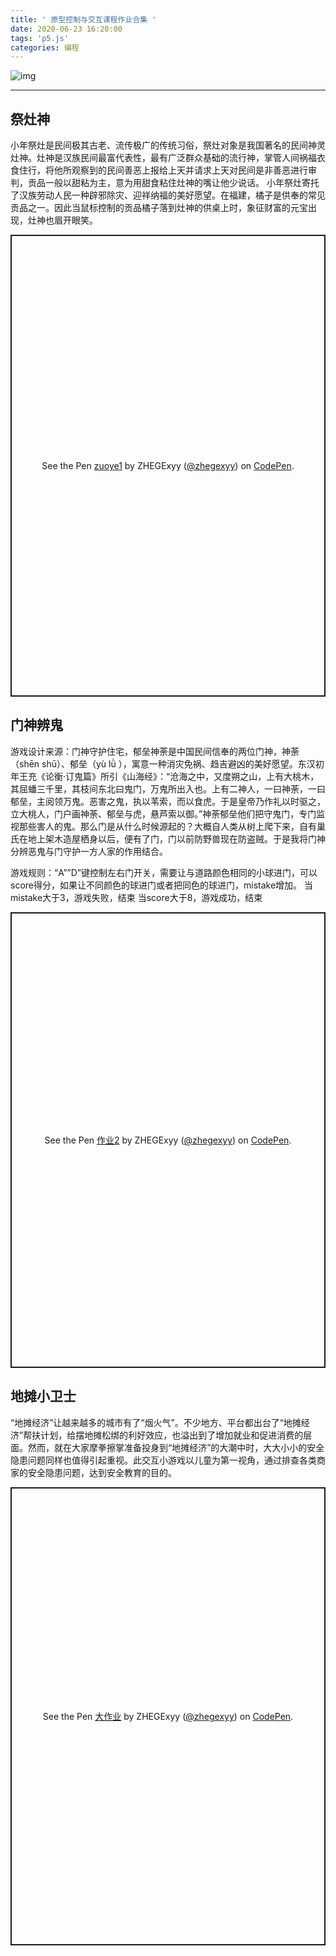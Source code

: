 ```yaml
---
title: ' 原型控制与交互课程作业合集 '
date: 2020-06-23 16:20:00
tags: 'p5.js'
categories: 编程
---
```

![img](https://i.loli.net/2020/06/11/Zcw3IF1YQsonDzJ.png)

<!--more-->
---
## 祭灶神
小年祭灶是民间极其古老、流传极广的传统习俗，祭灶对象是我国著名的民间神灵灶神。灶神是汉族民间最富代表性，最有广泛群众基础的流行神，掌管人间祸福衣食住行，将他所观察到的民间善恶上报给上天并请求上天对民间是非善恶进行审判，贡品一般以甜粘为主，意为用甜食粘住灶神的嘴让他少说话。
小年祭灶寄托了汉族劳动人民一种辟邪除灾、迎祥纳福的美好愿望。在福建，橘子是供奉的常见贡品之一。因此当鼠标控制的贡品橘子落到灶神的供桌上时，象征财富的元宝出现，灶神也眉开眼笑。

<p class="codepen" data-height="739" data-theme-id="light" data-default-tab="result" data-user="zhegexyy" data-slug-hash="wvMwKLe" style="height: 739px; box-sizing: border-box; display: flex; align-items: center; justify-content: center; border: 2px solid; margin: 1em 0; padding: 1em;" data-pen-title="zuoye1">
  <span>See the Pen <a href="https://codepen.io/zhegexyy/pen/wvMwKLe">
  zuoye1</a> by ZHEGExyy (<a href="https://codepen.io/zhegexyy">@zhegexyy</a>)
  on <a href="https://codepen.io">CodePen</a>.</span>
</p>
<script async src="https://static.codepen.io/assets/embed/ei.js"></script>

## 门神辨鬼
游戏设计来源：门神守护住宅，郁垒神荼是中国民间信奉的两位门神，神荼（shēn shū）、郁垒（yù lǜ ），寓意一种消灾免祸、趋吉避凶的美好愿望。东汉初年王充《论衡·订鬼篇》所引《山海经》：“沧海之中，又度朔之山，上有大桃木，其屈蟠三千里，其枝间东北曰鬼门，万鬼所出入也。上有二神人，一曰神荼，一曰郁垒，主阅领万鬼。恶害之鬼，执以苇索，而以食虎。于是皇帝乃作礼以时驱之，立大桃人，门户画神荼、郁垒与虎，悬芦索以御。”神荼郁垒他们把守鬼门，专门监视那些害人的鬼。那么门是从什么时候源起的？大概自人类从树上爬下来，自有巢氏在地上架木造屋栖身以后，便有了门，门以前防野兽现在防盗贼。于是我将门神分辨恶鬼与门守护一方人家的作用结合。

游戏规则：“A””D”键控制左右门开关，需要让与道路颜色相同的小球进门，可以score得分，如果让不同颜色的球进门或者把同色的球进门，mistake增加。
当mistake大于3，游戏失败，结束
当score大于8，游戏成功，结束

<p class="codepen" data-height="729" data-theme-id="light" data-default-tab="result" data-user="zhegexyy" data-slug-hash="gOPPyPB" style="height: 729px; box-sizing: border-box; display: flex; align-items: center; justify-content: center; border: 2px solid; margin: 1em 0; padding: 1em;" data-pen-title="作业2">
  <span>See the Pen <a href="https://codepen.io/zhegexyy/pen/gOPPyPB">
  作业2</a> by ZHEGExyy (<a href="https://codepen.io/zhegexyy">@zhegexyy</a>)
  on <a href="https://codepen.io">CodePen</a>.</span>
</p>
<script async src="https://static.codepen.io/assets/embed/ei.js"></script>

## 地摊小卫士
“地摊经济”让越来越多的城市有了“烟火气”。不少地方、平台都出台了“地摊经济”帮扶计划，给摆地摊松绑的利好效应，也溢出到了增加就业和促进消费的层面。然而，就在大家摩拳擦掌准备投身到“地摊经济”的大潮中时，大大小小的安全隐患问题同样也值得引起重视。此交互小游戏以儿童为第一视角，通过排查各类商家的安全隐患问题，达到安全教育的目的。
<p class="codepen" data-height="733" data-theme-id="light" data-default-tab="result" data-user="zhegexyy" data-slug-hash="jOWBRWB" style="height: 733px; box-sizing: border-box; display: flex; align-items: center; justify-content: center; border: 2px solid; margin: 1em 0; padding: 1em;" data-pen-title="大作业">
  <span>See the Pen <a href="https://codepen.io/zhegexyy/pen/jOWBRWB">
  大作业</a> by ZHEGExyy (<a href="https://codepen.io/zhegexyy">@zhegexyy</a>)
  on <a href="https://codepen.io">CodePen</a>.</span>
</p>
<script async src="https://static.codepen.io/assets/embed/ei.js"></script>